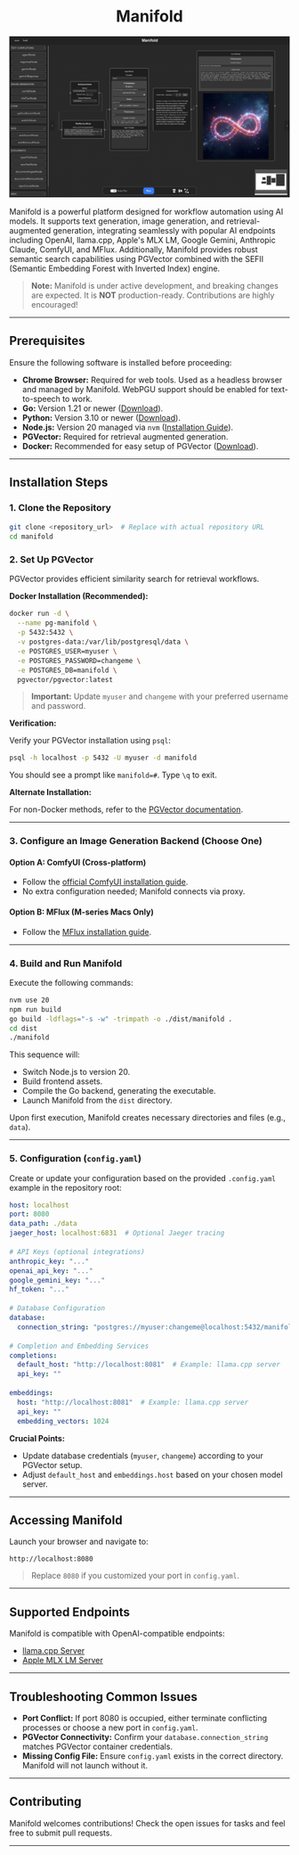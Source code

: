 <div align="center">

# Manifold

</div>

![Manifold](docs/manifold_splash.jpg)

Manifold is a powerful platform designed for workflow automation using AI models. It supports text generation, image generation, and retrieval-augmented generation, integrating seamlessly with popular AI endpoints including OpenAI, llama.cpp, Apple's MLX LM, Google Gemini, Anthropic Claude, ComfyUI, and MFlux. Additionally, Manifold provides robust semantic search capabilities using PGVector combined with the SEFII (Semantic Embedding Forest with Inverted Index) engine.

> **Note:** Manifold is under active development, and breaking changes are expected. It is **NOT** production-ready. Contributions are highly encouraged!

---

## Prerequisites

Ensure the following software is installed before proceeding:

- **Chrome Browser:** Required for web tools. Used as a headless browser and managed by Manifold. WebPGU support should be enabled for text-to-speech to work.
- **Go:** Version 1.21 or newer ([Download](https://golang.org/dl/)).
- **Python:** Version 3.10 or newer ([Download](https://www.python.org/downloads/)).
- **Node.js:** Version 20 managed via `nvm` ([Installation Guide](https://github.com/nvm-sh/nvm)).
- **PGVector:** Required for retrieval augmented generation.
- **Docker:** Recommended for easy setup of PGVector ([Download](https://www.docker.com/get-started)).

---

## Installation Steps

### 1. Clone the Repository

```bash
git clone <repository_url>  # Replace with actual repository URL
cd manifold
```

### 2. Set Up PGVector

PGVector provides efficient similarity search for retrieval workflows.

**Docker Installation (Recommended):**

```bash
docker run -d \
  --name pg-manifold \
  -p 5432:5432 \
  -v postgres-data:/var/lib/postgresql/data \
  -e POSTGRES_USER=myuser \
  -e POSTGRES_PASSWORD=changeme \
  -e POSTGRES_DB=manifold \
  pgvector/pgvector:latest
```

> **Important:** Update `myuser` and `changeme` with your preferred username and password.

**Verification:**

Verify your PGVector installation using `psql`:

```bash
psql -h localhost -p 5432 -U myuser -d manifold
```

You should see a prompt like `manifold=#`. Type `\q` to exit.

**Alternate Installation:**

For non-Docker methods, refer to the [PGVector documentation](https://github.com/pgvector/pgvector#installation).

---

### 3. Configure an Image Generation Backend (Choose One)

#### Option A: ComfyUI (Cross-platform)

- Follow the [official ComfyUI installation guide](https://github.com/comfyanonymous/ComfyUI#manual-install-windows-linux).
- No extra configuration needed; Manifold connects via proxy.

#### Option B: MFlux (M-series Macs Only)

- Follow the [MFlux installation guide](https://github.com/filipstrand/mflux).

---

### 4. Build and Run Manifold

Execute the following commands:

```bash
nvm use 20
npm run build
go build -ldflags="-s -w" -trimpath -o ./dist/manifold .
cd dist
./manifold
```

This sequence will:

- Switch Node.js to version 20.
- Build frontend assets.
- Compile the Go backend, generating the executable.
- Launch Manifold from the `dist` directory.

Upon first execution, Manifold creates necessary directories and files (e.g., `data`).

---

### 5. Configuration (`config.yaml`)

Create or update your configuration based on the provided `.config.yaml` example in the repository root:

```yaml
host: localhost
port: 8080
data_path: ./data
jaeger_host: localhost:6831  # Optional Jaeger tracing

# API Keys (optional integrations)
anthropic_key: "..."
openai_api_key: "..."
google_gemini_key: "..."
hf_token: "..."

# Database Configuration
database:
  connection_string: "postgres://myuser:changeme@localhost:5432/manifold"

# Completion and Embedding Services
completions:
  default_host: "http://localhost:8081"  # Example: llama.cpp server
  api_key: ""

embeddings:
  host: "http://localhost:8081"  # Example: llama.cpp server
  api_key: ""
  embedding_vectors: 1024
```

**Crucial Points:**

- Update database credentials (`myuser`, `changeme`) according to your PGVector setup.
- Adjust `default_host` and `embeddings.host` based on your chosen model server.

---

## Accessing Manifold

Launch your browser and navigate to:

```
http://localhost:8080
```

> Replace `8080` if you customized your port in `config.yaml`.

---

## Supported Endpoints

Manifold is compatible with OpenAI-compatible endpoints:

- [llama.cpp Server](https://github.com/ggerganov/llama.cpp/tree/master/examples/server)
- [Apple MLX LM Server](https://github.com/ml-explore/mlx-examples/blob/main/llms/mlx_lm/SERVER.md)

---

## Troubleshooting Common Issues

- **Port Conflict:** If port 8080 is occupied, either terminate conflicting processes or choose a new port in `config.yaml`.
- **PGVector Connectivity:** Confirm your `database.connection_string` matches PGVector container credentials.
- **Missing Config File:** Ensure `config.yaml` exists in the correct directory. Manifold will not launch without it.

---

## Contributing

Manifold welcomes contributions! Check the open issues for tasks and feel free to submit pull requests.

---
